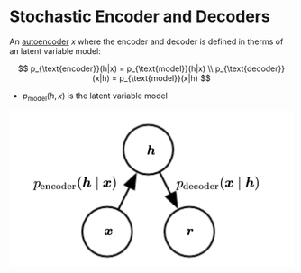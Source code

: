 # Stochastic Encoder and Decoders

An [autoencoder](autoencoder.md) $x$ where the encoder and decoder is defined in therms of an latent variable model:

$$
p_{\text{encoder}}(h|x) = p_{\text{model}}(h|x) \\
p_{\text{decoder}}(x|h) = p_{\text{model}}(x|h) 
$$

* $p_{\text{model}}(h,x)$ is the latent variable model

![](../.images/machine_learning/stochastic_autoencoder.png)
